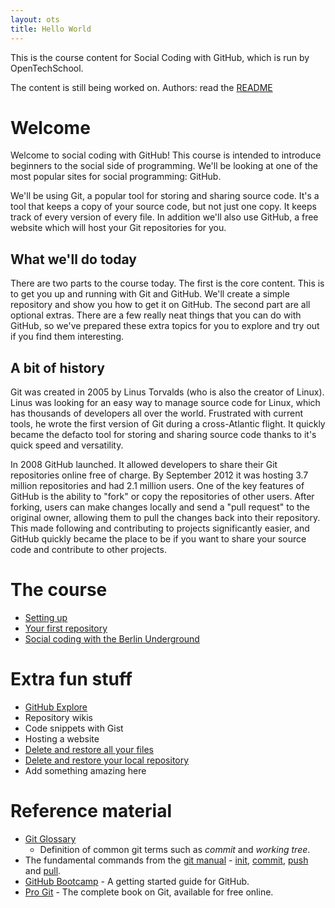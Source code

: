 ```yaml
---
layout: ots
title: Hello World
---
```


This is the course content for Social Coding with GitHub, which is run by
OpenTechSchool.

The content is still being worked on. Authors: read the [README](README.html)

# Welcome

Welcome to social coding with GitHub! This course is intended to introduce
beginners to the social side of programming. We'll be looking at one of the
most popular sites for social programming: GitHub.

We'll be using Git, a popular tool for storing and sharing source code. It's
a tool that keeps a copy of your source code, but not just one copy. It keeps
track of every version of every file. In addition we'll also use GitHub, a
free website which will host your Git repositories for you.

## What we'll do today

There are two parts to the course today. The first is the core content. This is
to get you up and running with Git and GitHub. We'll create a simple repository
and show you how to get it on GitHub. The second part are all optional extras.
There are a few really neat things that you can do with GitHub, so we've
prepared these extra topics for you to explore and try out if you find them
interesting.

## A bit of history

Git was created in 2005 by Linus Torvalds (who is also the creator of Linux).
Linus was looking for an easy way to manage source code for Linux, which has
thousands of developers all over the world. Frustrated with current tools, he
wrote the first version of Git during a cross-Atlantic flight. It quickly
became the defacto tool for storing and sharing source code thanks to it's
quick speed and versatility.

In 2008 GitHub launched. It allowed developers to share their Git repositories
online free of charge. By September 2012 it was hosting 3.7 million repositories
and had 2.1 million users. One of the key features of GitHub is the ability to
"fork" or copy the repositories of other users. After forking, users can make
changes locally and send a "pull request" to the original owner, allowing them
to pull the changes back into their repository. This made following and contributing
to projects significantly easier, and GitHub quickly became the place to be if
you want to share your source code and contribute to other projects.

# The course

* [Setting up](core/setup.html)
* [Your first repository](core/first-repo.html)
* [Social coding with the Berlin Underground](core/berlin-underground.html)

# Extra fun stuff
* [GitHub Explore](extras/github-explore.html)
* Repository wikis
* Code snippets with Gist
* Hosting a website
* [Delete and restore all your files](extras/delete-restore.html)
* [Delete and restore your local repository](extras/delete-restore-local-repository.html)
* Add something amazing here

# Reference material

* [Git Glossary](http://www.kernel.org/pub/software/scm/git/docs/gitglossary.html)
  - Definition of common git terms such as _commit_ and _working
  tree_.
* The fundamental commands from the [git manual](http://www.kernel.org/pub/software/scm/git/docs/) -
  [init](http://www.kernel.org/pub/software/scm/git/docs/git-init.html),
  [commit](http://www.kernel.org/pub/software/scm/git/docs/git-commit.html),
  [push](http://www.kernel.org/pub/software/scm/git/docs/git-push.html)
  and
  [pull](http://www.kernel.org/pub/software/scm/git/docs/git-pull.html).
* [GitHub Bootcamp](https://help.github.com/categories/54/articles) -
  A getting started guide for GitHub.
* [Pro Git](http://git-scm.com/book) - The complete book on Git,
  available for free online.
